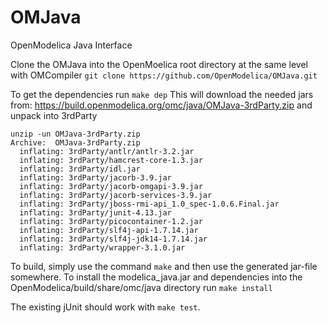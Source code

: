 # OMJava
OpenModelica Java Interface

Clone the OMJava into the OpenMoelica root directory at the same level with OMCompiler
`git clone https://github.com/OpenModelica/OMJava.git`

To get the dependencies run `make dep`
This will download the needed jars from: https://build.openmodelica.org/omc/java/OMJava-3rdParty.zip
and unpack into 3rdParty

```
unzip -un OMJava-3rdParty.zip
Archive:  OMJava-3rdParty.zip
  inflating: 3rdParty/antlr/antlr-3.2.jar
  inflating: 3rdParty/hamcrest-core-1.3.jar
  inflating: 3rdParty/idl.jar
  inflating: 3rdParty/jacorb-3.9.jar
  inflating: 3rdParty/jacorb-omgapi-3.9.jar
  inflating: 3rdParty/jacorb-services-3.9.jar
  inflating: 3rdParty/jboss-rmi-api_1.0_spec-1.0.6.Final.jar
  inflating: 3rdParty/junit-4.13.jar
  inflating: 3rdParty/picocontainer-1.2.jar
  inflating: 3rdParty/slf4j-api-1.7.14.jar
  inflating: 3rdParty/slf4j-jdk14-1.7.14.jar
  inflating: 3rdParty/wrapper-3.1.0.jar
```

To build, simply use the command `make` and then use the generated jar-file somewhere.
To install the modelica_java.jar and dependencies into the OpenModelica/build/share/omc/java directory run `make install`

The existing jUnit should work with `make test`.

